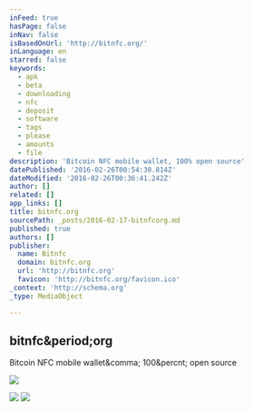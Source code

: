 ```yaml
---
inFeed: true
hasPage: false
inNav: false
isBasedOnUrl: 'http://bitnfc.org/'
inLanguage: en
starred: false
keywords:
  - apk
  - beta
  - downloading
  - nfc
  - deposit
  - software
  - tags
  - please
  - amounts
  - file
description: 'Bitcoin NFC mobile wallet, 100% open source'
datePublished: '2016-02-26T00:54:30.814Z'
dateModified: '2016-02-26T00:36:41.242Z'
author: []
related: []
app_links: []
title: bitnfc.org
sourcePath: _posts/2016-02-17-bitnfcorg.md
published: true
authors: []
publisher:
  name: Bitnfc
  domain: bitnfc.org
  url: 'http://bitnfc.org'
  favicon: 'http://bitnfc.org/favicon.ico'
_context: 'http://schema.org'
_type: MediaObject

---
```

<article style=""><h1>bitnfc&amp;period;org</h1><p>Bitcoin NFC mobile wallet&amp;comma; 100&amp;percnt; open source</p><img src="https://camo.githubusercontent.com/41f3f240b11a9bcc28e6356c910d2320a9fb3c08/687474703a2f2f6d6b7670686f746f2e73332e616d617a6f6e6177732e636f6d2f4269744e46432f736d616c6c2f6c6f676f2e706e67" /></article>

![](https://the-grid-user-content.s3-us-west-2.amazonaws.com/ebd63436-acf6-4f9c-9b5c-cd409fcd44be.png)
![](https://the-grid-user-content.s3-us-west-2.amazonaws.com/2b45b63b-1b9f-49f2-b2a2-40a8ef186ee3.png)